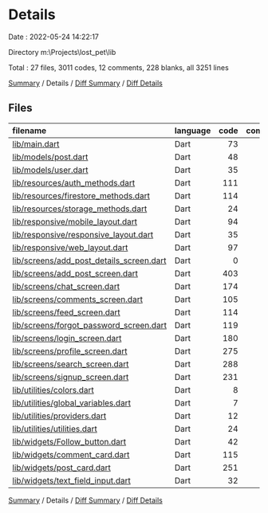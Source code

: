 # Details

Date : 2022-05-24 14:22:17

Directory m:\Projects\lost_pet\lib

Total : 27 files,  3011 codes, 12 comments, 228 blanks, all 3251 lines

[Summary](results.md) / Details / [Diff Summary](diff.md) / [Diff Details](diff-details.md)

## Files
| filename | language | code | comment | blank | total |
| :--- | :--- | ---: | ---: | ---: | ---: |
| [lib/main.dart](/lib/main.dart) | Dart | 73 | 0 | 6 | 79 |
| [lib/models/post.dart](/lib/models/post.dart) | Dart | 48 | 0 | 5 | 53 |
| [lib/models/user.dart](/lib/models/user.dart) | Dart | 35 | 0 | 5 | 40 |
| [lib/resources/auth_methods.dart](/lib/resources/auth_methods.dart) | Dart | 111 | 0 | 15 | 126 |
| [lib/resources/firestore_methods.dart](/lib/resources/firestore_methods.dart) | Dart | 114 | 0 | 16 | 130 |
| [lib/resources/storage_methods.dart](/lib/resources/storage_methods.dart) | Dart | 24 | 1 | 9 | 34 |
| [lib/responsive/mobile_layout.dart](/lib/responsive/mobile_layout.dart) | Dart | 94 | 0 | 12 | 106 |
| [lib/responsive/responsive_layout.dart](/lib/responsive/responsive_layout.dart) | Dart | 35 | 1 | 6 | 42 |
| [lib/responsive/web_layout.dart](/lib/responsive/web_layout.dart) | Dart | 97 | 0 | 10 | 107 |
| [lib/screens/add_post_details_screen.dart](/lib/screens/add_post_details_screen.dart) | Dart | 0 | 0 | 1 | 1 |
| [lib/screens/add_post_screen.dart](/lib/screens/add_post_screen.dart) | Dart | 403 | 3 | 22 | 428 |
| [lib/screens/chat_screen.dart](/lib/screens/chat_screen.dart) | Dart | 174 | 0 | 18 | 192 |
| [lib/screens/comments_screen.dart](/lib/screens/comments_screen.dart) | Dart | 105 | 1 | 6 | 112 |
| [lib/screens/feed_screen.dart](/lib/screens/feed_screen.dart) | Dart | 114 | 0 | 6 | 120 |
| [lib/screens/forgot_password_screen.dart](/lib/screens/forgot_password_screen.dart) | Dart | 119 | 0 | 12 | 131 |
| [lib/screens/login_screen.dart](/lib/screens/login_screen.dart) | Dart | 180 | 0 | 10 | 190 |
| [lib/screens/profile_screen.dart](/lib/screens/profile_screen.dart) | Dart | 275 | 3 | 14 | 292 |
| [lib/screens/search_screen.dart](/lib/screens/search_screen.dart) | Dart | 288 | 2 | 8 | 298 |
| [lib/screens/signup_screen.dart](/lib/screens/signup_screen.dart) | Dart | 231 | 0 | 15 | 246 |
| [lib/utilities/colors.dart](/lib/utilities/colors.dart) | Dart | 8 | 0 | 2 | 10 |
| [lib/utilities/global_variables.dart](/lib/utilities/global_variables.dart) | Dart | 7 | 0 | 2 | 9 |
| [lib/utilities/providers.dart](/lib/utilities/providers.dart) | Dart | 12 | 0 | 4 | 16 |
| [lib/utilities/utilities.dart](/lib/utilities/utilities.dart) | Dart | 24 | 0 | 5 | 29 |
| [lib/widgets/Follow_button.dart](/lib/widgets/Follow_button.dart) | Dart | 42 | 0 | 3 | 45 |
| [lib/widgets/comment_card.dart](/lib/widgets/comment_card.dart) | Dart | 115 | 0 | 4 | 119 |
| [lib/widgets/post_card.dart](/lib/widgets/post_card.dart) | Dart | 251 | 1 | 8 | 260 |
| [lib/widgets/text_field_input.dart](/lib/widgets/text_field_input.dart) | Dart | 32 | 0 | 4 | 36 |

[Summary](results.md) / Details / [Diff Summary](diff.md) / [Diff Details](diff-details.md)